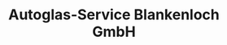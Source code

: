 ---
title: "Autoglas-Service Blankenloch GmbH"
url: /stutensee/autoglas-service-blankenloch-gmbh/
shop: Autowerkstatt
---